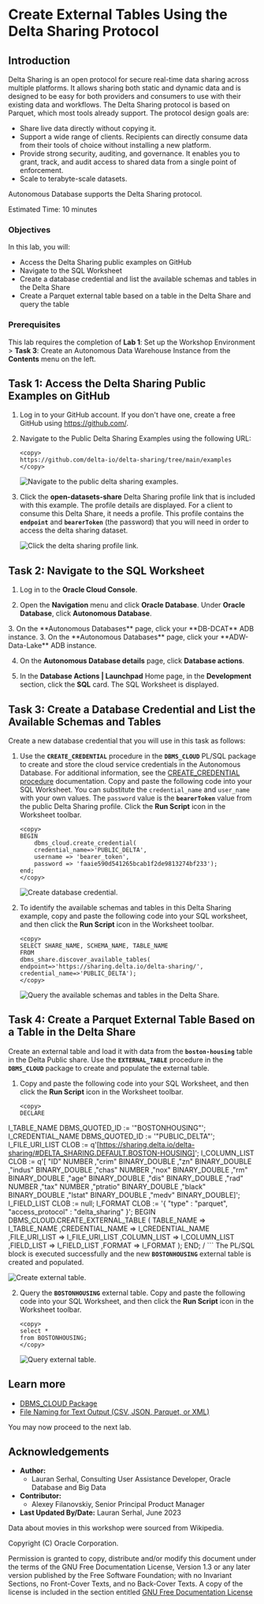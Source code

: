 # Create External Tables Using the Delta Sharing Protocol

## Introduction

Delta Sharing is an open protocol for secure real-time data sharing across multiple platforms. It allows sharing both static and dynamic data and is designed to be easy for both providers and consumers to use with their existing data and workflows. The Delta Sharing protocol is based on Parquet, which most tools already support. The protocol design goals are:

* Share live data directly without copying it.
* Support a wide range of clients. Recipients can directly consume data from their tools of choice without installing a new platform.
* Provide strong security, auditing, and governance. It enables you to grant, track, and audit access to shared data from a single point of enforcement.
* Scale to terabyte-scale datasets.

Autonomous Database supports the Delta Sharing protocol.

Estimated Time: 10 minutes

### Objectives

In this lab, you will:

* Access the Delta Sharing public examples on GitHub
* Navigate to the SQL Worksheet
* Create a database credential and list the available schemas and tables in the Delta Share
* Create a Parquet external table based on a table in the Delta Share and query the table

### Prerequisites

This lab requires the completion of **Lab 1**: Set up the Workshop Environment > **Task 3**: Create an Autonomous Data Warehouse Instance from the **Contents** menu on the left.

## Task 1: Access the Delta Sharing Public Examples on GitHub

1. Log in to your GitHub account. If you don't have one, create a free GitHub using https://github.com/.

2. Navigate to the Public Delta Sharing Examples using the following URL:

    ```
    <copy>
    https://github.com/delta-io/delta-sharing/tree/main/examples
    </copy>
    ```

    ![Navigate to the public delta sharing examples.](./images/github-public-examples.png " ")

3. Click the **open-datasets-share** Delta Sharing profile link that is included with this example. The profile details are displayed. For a client to consume this Delta Share, it needs a profile. This profile contains the **`endpoint`** and **`bearerToken`** (the password) that you will need in order to access the delta sharing dataset.

    ![Click the delta sharing profile link.](./images/share-profile.png " ")

## Task 2: Navigate to the SQL Worksheet

1. Log in to the **Oracle Cloud Console**.

2. Open the **Navigation** menu and click **Oracle Database**. Under **Oracle Database**, click **Autonomous Database**.

<if type="livelabs">
3. On the **Autonomous Databases** page, click your **DB-DCAT** ADB instance.
</if>

<if type="freetier">
3. On the **Autonomous Databases** page, click your **ADW-Data-Lake** ADB instance.
</if>

4. On the **Autonomous Database details** page, click **Database actions**.

5. In the **Database Actions | Launchpad** Home page, in the **Development** section, click the **SQL** card. The SQL Worksheet is displayed.

## Task 3: Create a Database Credential and List the Available Schemas and Tables

Create a new database credential that you will use in this task as follows:

1. Use the **`CREATE_CREDENTIAL`** procedure in the **`DBMS_CLOUD`** PL/SQL package to create and store the cloud service credentials in the Autonomous Database. For additional information, see the [CREATE_CREDENTIAL procedure](https://docs.oracle.com/en/cloud/paas/autonomous-database/adbsa/dbms-cloud-subprograms.html#GUID-742FC365-AA09-48A8-922C-1987795CF36A) documentation. Copy and paste the following code into your SQL Worksheet. You can substitute the `credential_name` and `user_name` with your own values. The `password` value is the **`bearerToken`** value from the public Delta Sharing profile. Click the **Run Script** icon in the Worksheet toolbar.

    ```
    <copy>
    BEGIN
        dbms_cloud.create_credential(
        credential_name=>'PUBLIC_DELTA',
        username => 'bearer_token',
        password => 'faaie590d541265bcab1f2de9813274bf233');
    end;
    </copy>
    ```

    ![Create database credential.](./images/create-database-credential.png " ")

2. To identify the available schemas and tables in this Delta Sharing example, copy and paste the following code into your SQL worksheet, and then click the **Run Script** icon in the Worksheet toolbar.

     ```
    <copy>
    SELECT SHARE_NAME, SCHEMA_NAME, TABLE_NAME
    FROM
    dbms_share.discover_available_tables(
    endpoint=>'https://sharing.delta.io/delta-sharing/',
    credential_name=>'PUBLIC_DELTA');
    </copy>
    ```

     ![Query the available schemas and tables in the Delta Share.](./images/schemas-tables-displayed.png " ")

## Task 4: Create a Parquet External Table Based on a Table in the Delta Share

Create an external table and load it with data from the **`boston-housing`** table in the Delta Public share. Use the **`EXTERNAL_TABLE`** procedure in the **`DBMS_CLOUD`** package to create and populate the external table.

1. Copy and paste the following code into your SQL Worksheet, and then click the **Run Script** icon in the Worksheet toolbar.

    ```
    <copy>
    DECLARE
  l_TABLE_NAME        DBMS_QUOTED_ID := '"BOSTONHOUSING"';
  l_CREDENTIAL_NAME   DBMS_QUOTED_ID := '"PUBLIC_DELTA"';
  l_FILE_URI_LIST     CLOB :=
    q'[https://sharing.delta.io/delta-sharing/#DELTA_SHARING.DEFAULT.BOSTON-HOUSING]';
  l_COLUMN_LIST       CLOB :=
    q'[
     "ID"       NUMBER
    ,"crim"     BINARY_DOUBLE
    ,"zn"       BINARY_DOUBLE
    ,"indus"    BINARY_DOUBLE
    ,"chas"     NUMBER
    ,"nox"      BINARY_DOUBLE
    ,"rm"       BINARY_DOUBLE
    ,"age"      BINARY_DOUBLE
    ,"dis"      BINARY_DOUBLE
    ,"rad"      NUMBER
    ,"tax"      NUMBER
    ,"ptratio"  BINARY_DOUBLE
    ,"black"    BINARY_DOUBLE
    ,"lstat"    BINARY_DOUBLE
    ,"medv"     BINARY_DOUBLE]';
  l_FIELD_LIST        CLOB := null;
  l_FORMAT            CLOB :=
    '{
       "type" : "parquet",
       "access_protocol" : "delta_sharing"
     }';
BEGIN
  DBMS_CLOUD.CREATE_EXTERNAL_TABLE
  ( TABLE_NAME        => l_TABLE_NAME
   ,CREDENTIAL_NAME   => l_CREDENTIAL_NAME
   ,FILE_URI_LIST     => l_FILE_URI_LIST
   ,COLUMN_LIST       => l_COLUMN_LIST
   ,FIELD_LIST        => l_FIELD_LIST
   ,FORMAT            => l_FORMAT
  );
END;
/
    </copy>
    ```
The PL/SQL block is executed successfully and the new **`BOSTONHOUSING`** external table is created and populated.

  ![Create external table.](./images/create-external-table.png " ")

2. Query the **`BOSTONHOUSING`** external table. Copy and paste the following code into your SQL Worksheet, and then click the **Run Script** icon in the Worksheet toolbar.

    ```
    <copy>
    select *
    from BOSTONHOUSING;
    </copy>
    ```

    ![Query external table.](./images/query-external-table.png " ")

## Learn more

* [DBMS_CLOUD Package](https://docs.oracle.com/en/cloud/paas/autonomous-database/adbsa/dbms-cloud-package.html#GUID-CE359BEA-51EA-4DE2-88DB-F21A9FC10721)
* [File Naming for Text Output (CSV, JSON, Parquet, or XML)](https://docs.oracle.com/en/cloud/paas/autonomous-database/adbsa/export-data-file-namingl.html#GUID-1A52F59C-2797-48A5-A058-950318DBE9AF)

You may now proceed to the next lab.

## Acknowledgements

* **Author:**
    * Lauran Serhal, Consulting User Assistance Developer, Oracle Database and Big Data
* **Contributor:**
    + Alexey Filanovskiy, Senior Principal Product Manager
* **Last Updated By/Date:** Lauran Serhal, June 2023

Data about movies in this workshop were sourced from Wikipedia.

Copyright (C) Oracle Corporation.

Permission is granted to copy, distribute and/or modify this document
under the terms of the GNU Free Documentation License, Version 1.3
or any later version published by the Free Software Foundation;
with no Invariant Sections, no Front-Cover Texts, and no Back-Cover Texts.
A copy of the license is included in the section entitled [GNU Free Documentation License](files/gnu-free-documentation-license.txt)